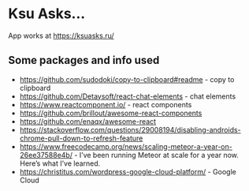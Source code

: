 # Ksu Asks...

App works at https://ksuasks.ru/

## Some packages and info used

- https://github.com/sudodoki/copy-to-clipboard#readme - copy to clipboard
- https://github.com/Detaysoft/react-chat-elements - chat elements
- https://www.reactcomponent.io/ - react components
- https://github.com/brillout/awesome-react-components
- https://github.com/enaqx/awesome-react
- https://stackoverflow.com/questions/29008194/disabling-androids-chrome-pull-down-to-refresh-feature
- https://www.freecodecamp.org/news/scaling-meteor-a-year-on-26ee37588e4b/ - I’ve been running Meteor at scale for a year now. Here’s what I’ve learned.
- https://christitus.com/wordpress-google-cloud-platform/ - Google Cloud
